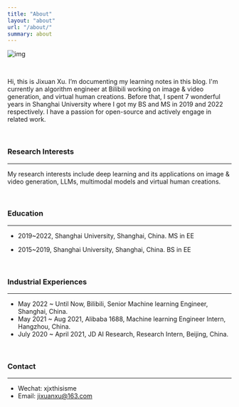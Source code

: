 ```yaml
---
title: "About"
layout: "about"
url: "/about/"
summary: about
---
```

![img](https://i.postimg.cc/9fjW1JZs/IMG-0105.jpg)

<br>

Hi, this is Jixuan Xu. I’m documenting my learning notes in this blog. I'm currently an algorithm engineer at Bilibili working on image & video generation, and virtual human creations. Before that, I spent 7 wonderful years in Shanghai University where I got my BS and MS in 2019 and 2022 respectively. I have a passion for open-source and actively engage in related work.

<br>

### Research Interests
***
My research interests include deep learning and its applications on image & video generation, LLMs, multimodal models and virtual human creations. 

<br>

### Education
***
- 2019~2022, Shanghai University, Shanghai, China. MS in EE

- 2015~2019, Shanghai University, Shanghai, China. BS in EE


<br>

### Industrial Experiences
***
- May 2022 ~ Until Now, Bilibili, Senior Machine learning Engineer, Shanghai, China.
- May 2021 ~ Aug 2021, Alibaba 1688, Machine learning Engineer Intern, Hangzhou, China.
- July 2020 ~ April 2021, JD AI Research, Research Intern, Beijing, China.

<br>

### Contact
***
- Wechat: xjxthisisme
- Email: jixuanxu@163.com



